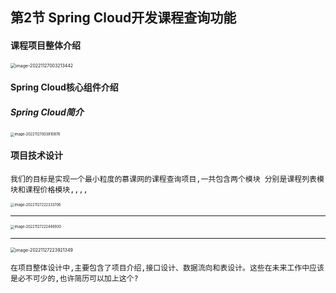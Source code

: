 ## 第2节 Spring Cloud开发课程查询功能

#### 课程项目整体介绍

<img src="C:\Users\w1216\AppData\Roaming\Typora\typora-user-images\image-20221127003213442.png" alt="image-20221127003213442" style="zoom:50%;" />



#### Spring Cloud核心组件介绍

##### Spring Cloud简介

<img src="C:\Users\w1216\AppData\Roaming\Typora\typora-user-images\image-20221127003810876.png" alt="image-20221127003810876" style="zoom:40%;" />



#### 项目技术设计

```
我们的目标是实现一个最小粒度的慕课网的课程查询项目,一共包含两个模块 分别是课程列表模块和课程价格模块,,,,
```

<img src="C:\Users\w1216\AppData\Roaming\Typora\typora-user-images\image-20221127222333706.png" alt="image-20221127222333706" style="zoom:40%;" />

<hr>

<img src="C:\Users\w1216\AppData\Roaming\Typora\typora-user-images\image-20221127222446930.png" alt="image-20221127222446930" style="zoom:40%;" />

<hr>

<img src="C:\Users\w1216\AppData\Roaming\Typora\typora-user-images\image-20221127223921349.png" alt="image-20221127223921349" style="zoom:50%;" />

```
在项目整体设计中,主要包含了项目介绍,接口设计、数据流向和表设计。这些在未来工作中应该是必不可少的,也许简历可以加上这个?
```



